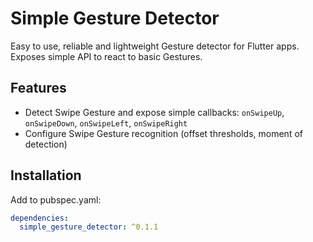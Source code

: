 # Simple Gesture Detector

Easy to use, reliable and lightweight Gesture detector for Flutter apps. Exposes simple API to react to basic Gestures.

## Features

* Detect Swipe Gesture and expose simple callbacks: `onSwipeUp`, `onSwipeDown`, `onSwipeLeft`, `onSwipeRight`
* Configure Swipe Gesture recognition (offset thresholds, moment of detection)

## Installation

Add to pubspec.yaml:

```yaml
dependencies:
  simple_gesture_detector: ^0.1.1
```
